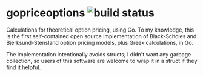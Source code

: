 # gopriceoptions ![build status](https://travis-ci.org/jasonmerecki/gopriceoptions.svg?branch=master)
Calculations for theoretical option pricing, using Go. To my knowledge, this is the first self-contained open source implementation of Black-Scholes and Bjerksund-Stensland option pricing models, plus Greek calculations, in Go. 

The implementation intentionally avoids structs; I didn't want any garbage collection, so users of this software are welcome to wrap it in a struct if they find it helpful.
